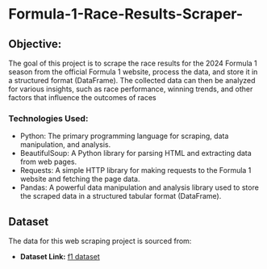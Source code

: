 # Formula-1-Race-Results-Scraper-

## Objective: 
   The goal of this project is to scrape the race results for the 2024 Formula 1 season from the official Formula 1 website, process the data, and store it in a structured format (DataFrame). The collected data can then be analyzed for various insights, such as race performance, winning trends, and other factors that influence the outcomes of races
### Technologies Used:
- Python: The primary programming language for scraping, data manipulation, and analysis.
- BeautifulSoup: A Python library for parsing HTML and extracting data from web pages.
- Requests: A simple HTTP library for making requests to the Formula 1 website and fetching the page data.
- Pandas: A powerful data manipulation and analysis library used to store the scraped data in a structured tabular format (DataFrame).
## Dataset 
  The data for this web scraping project is sourced from:
  - **Dataset Link:** [f1 dataset](https://www.formula1.com/en/results/2024/races)
    
